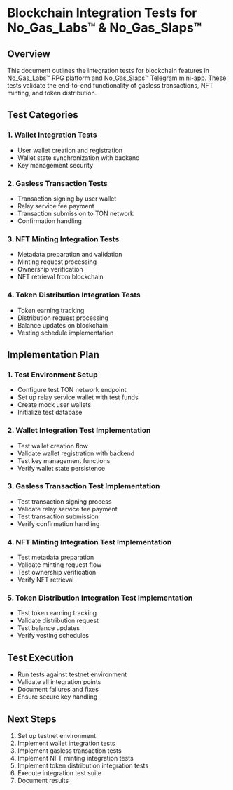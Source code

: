 # Blockchain Integration Tests for No_Gas_Labs™ & No_Gas_Slaps™

## Overview
This document outlines the integration tests for blockchain features in No_Gas_Labs™ RPG platform and No_Gas_Slaps™ Telegram mini-app. These tests validate the end-to-end functionality of gasless transactions, NFT minting, and token distribution.

## Test Categories

### 1. Wallet Integration Tests
- User wallet creation and registration
- Wallet state synchronization with backend
- Key management security

### 2. Gasless Transaction Tests
- Transaction signing by user wallet
- Relay service fee payment
- Transaction submission to TON network
- Confirmation handling

### 3. NFT Minting Integration Tests
- Metadata preparation and validation
- Minting request processing
- Ownership verification
- NFT retrieval from blockchain

### 4. Token Distribution Integration Tests
- Token earning tracking
- Distribution request processing
- Balance updates on blockchain
- Vesting schedule implementation

## Implementation Plan

### 1. Test Environment Setup
- Configure test TON network endpoint
- Set up relay service wallet with test funds
- Create mock user wallets
- Initialize test database

### 2. Wallet Integration Test Implementation
- Test wallet creation flow
- Validate wallet registration with backend
- Test key management functions
- Verify wallet state persistence

### 3. Gasless Transaction Test Implementation
- Test transaction signing process
- Validate relay service fee payment
- Test transaction submission
- Verify confirmation handling

### 4. NFT Minting Integration Test Implementation
- Test metadata preparation
- Validate minting request flow
- Test ownership verification
- Verify NFT retrieval

### 5. Token Distribution Integration Test Implementation
- Test token earning tracking
- Validate distribution request
- Test balance updates
- Verify vesting schedules

## Test Execution
- Run tests against testnet environment
- Validate all integration points
- Document failures and fixes
- Ensure secure key handling

## Next Steps
1. Set up testnet environment
2. Implement wallet integration tests
3. Implement gasless transaction tests
4. Implement NFT minting integration tests
5. Implement token distribution integration tests
6. Execute integration test suite
7. Document results